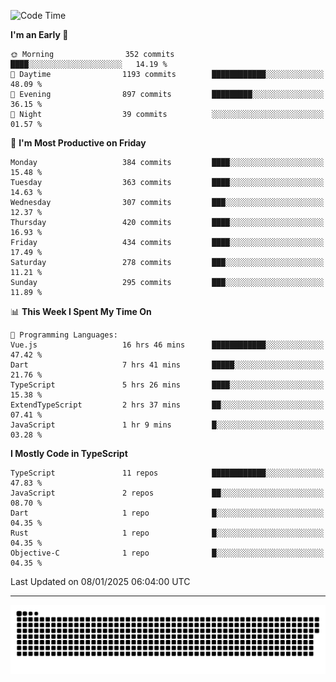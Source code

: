 <!--
<picture>
  <source
    srcset="https://github-readme-stats.vercel.app/api?username=kevinxft&show_icons=true&theme=dark"
    media="(prefers-color-scheme: dark)"
  />
  <source
    srcset="https://github-readme-stats.vercel.app/api?username=kevinxft&show_icons=true"
    media="(prefers-color-scheme: light), (prefers-color-scheme: no-preference)"
  />
  <img src="https://github-readme-stats.vercel.app/api?username=kevinxft&show_icons=true" />
</picture>
-->

<!--START_SECTION:waka-->
![Code Time](http://img.shields.io/badge/Code%20Time-2%2C990%20hrs%2012%20mins-blue)

**I'm an Early 🐤** 

```text
🌞 Morning                352 commits         ████░░░░░░░░░░░░░░░░░░░░░   14.19 % 
🌆 Daytime                1193 commits        ████████████░░░░░░░░░░░░░   48.09 % 
🌃 Evening                897 commits         █████████░░░░░░░░░░░░░░░░   36.15 % 
🌙 Night                  39 commits          ░░░░░░░░░░░░░░░░░░░░░░░░░   01.57 % 
```
📅 **I'm Most Productive on Friday** 

```text
Monday                   384 commits         ████░░░░░░░░░░░░░░░░░░░░░   15.48 % 
Tuesday                  363 commits         ████░░░░░░░░░░░░░░░░░░░░░   14.63 % 
Wednesday                307 commits         ███░░░░░░░░░░░░░░░░░░░░░░   12.37 % 
Thursday                 420 commits         ████░░░░░░░░░░░░░░░░░░░░░   16.93 % 
Friday                   434 commits         ████░░░░░░░░░░░░░░░░░░░░░   17.49 % 
Saturday                 278 commits         ███░░░░░░░░░░░░░░░░░░░░░░   11.21 % 
Sunday                   295 commits         ███░░░░░░░░░░░░░░░░░░░░░░   11.89 % 
```


📊 **This Week I Spent My Time On** 

```text
💬 Programming Languages: 
Vue.js                   16 hrs 46 mins      ████████████░░░░░░░░░░░░░   47.42 % 
Dart                     7 hrs 41 mins       █████░░░░░░░░░░░░░░░░░░░░   21.76 % 
TypeScript               5 hrs 26 mins       ████░░░░░░░░░░░░░░░░░░░░░   15.38 % 
ExtendTypeScript         2 hrs 37 mins       ██░░░░░░░░░░░░░░░░░░░░░░░   07.41 % 
JavaScript               1 hr 9 mins         █░░░░░░░░░░░░░░░░░░░░░░░░   03.28 % 
```

**I Mostly Code in TypeScript** 

```text
TypeScript               11 repos            ████████████░░░░░░░░░░░░░   47.83 % 
JavaScript               2 repos             ██░░░░░░░░░░░░░░░░░░░░░░░   08.70 % 
Dart                     1 repo              █░░░░░░░░░░░░░░░░░░░░░░░░   04.35 % 
Rust                     1 repo              █░░░░░░░░░░░░░░░░░░░░░░░░   04.35 % 
Objective-C              1 repo              █░░░░░░░░░░░░░░░░░░░░░░░░   04.35 % 
```




 Last Updated on 08/01/2025 06:04:00 UTC
<!--END_SECTION:waka-->

---

<picture>
  <source media="(prefers-color-scheme: dark)" srcset="https://raw.githubusercontent.com/kevinxft/kevinxft/output/github-contribution-grid-snake-dark.svg">
  <source media="(prefers-color-scheme: light)" srcset="https://raw.githubusercontent.com/kevinxft/kevinxft/output/github-contribution-grid-snake.svg">
  <img alt="github contribution grid snake animation" src="https://raw.githubusercontent.com/kevinxft/kevinxft/output/github-contribution-grid-snake.svg">
</picture>